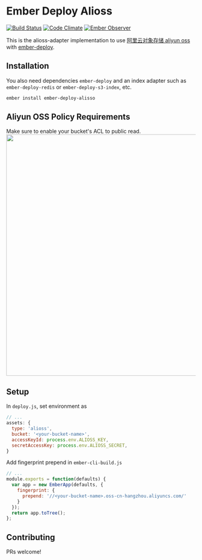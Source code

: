 # Ember Deploy Alioss
[![Build Status](https://travis-ci.org/he9qi/ember-deploy-alioss.svg?branch=master)](https://travis-ci.org/he9qi/ember-deploy-alioss)
[![Code Climate](https://codeclimate.com/github/he9qi/ember-deploy-alioss/badges/gpa.svg)](https://codeclimate.com/github/he9qi/ember-deploy-alioss)
[![Ember Observer](http://emberobserver.com/badges/ember-deploy-alioss.svg)](http://emberobserver.com/addons/ember-deploy-alioss)

This is the alioss-adapter implementation to use [阿里云对象存储 aliyun oss](http://oss.aliyun.com/) with
[ember-deploy](https://github.com/levelbossmike/ember-deploy).

## Installation
You also need dependencies `ember-deploy` and an index adapter such as `ember-deploy-redis` or `ember-deploy-s3-index`, etc.
```sh
ember install ember-deploy-alisso
```

## Aliyun OSS Policy Requirements
Make sure to enable your bucket's ACL to public read.
<br>
<img src="https://cloud.githubusercontent.com/assets/5576425/10038074/0b65078a-6174-11e5-90c6-dbe878c45a9d.jpg" width="640">


## Setup
In `deploy.js`, set environment as
```javascript
// ...
assets: {
  type: 'alioss',
  bucket: '<your-bucket-name>',
  accessKeyId: process.env.ALIOSS_KEY,
  secretAccessKey: process.env.ALIOSS_SECRET,
}
```

Add fingerprint prepend in `ember-cli-build.js`
```javascript
// ...
module.exports = function(defaults) {
  var app = new EmberApp(defaults, {
    fingerprint: {
      prepend: '//<your-bucket-name>.oss-cn-hangzhou.aliyuncs.com/'
    }
  });
  return app.toTree();
};
```

## Contributing
PRs welcome!
